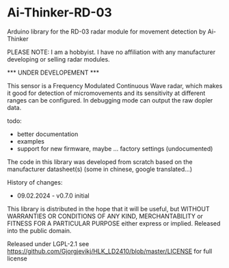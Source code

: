 # Ai-Thinker-RD-03
Arduino library for the RD-03 radar module for movement detection by Ai-Thinker

PLEASE NOTE: I am a hobbyist. I have no affiliation with any manufacturer developing or selling radar modules.

*** UNDER DEVELOPEMENT ***

  This sensor is a Frequency Modulated Continuous Wave radar, which makes it good for  detection of micromovements and its sensitivity at different ranges can be configured. In debugging mode can output the raw dopler data.
 
  todo:
   - better documentation
   - examples
   - support for new firmware, maybe ... factory settings (undocumented)

  The code in this library was developed from scratch based on the manufacturer datasheet(s) (some in chinese, google translated...) 
  
  
  History of changes:
   - 09.02.2024 - v0.7.0 initial 

This library is distributed in the hope that it will be useful, but
WITHOUT WARRANTIES OR CONDITIONS OF ANY KIND, MERCHANTABILITY or
FITNESS FOR A PARTICULAR PURPOSE either express or implied.
Released into the public domain.

Released under LGPL-2.1 see https://github.com/Gjorgjevikj/HLK_LD2410/blob/master/LICENSE for full license
